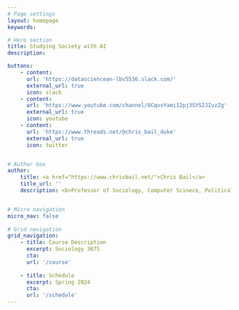 ```yaml
---
# Page settings
layout: homepage
keywords:

# Hero section
title: Studying Society with AI
description: 

buttons:
    - content:
      url: 'https://datasciencean-lbv5536.slack.com/'
      external_url: true
      icon: slack
    - content:
      url: 'https://www.youtube.com/channel/UCqvvYami12pj3SYS2JIvzZg'
      external_url: true
      icon: youtube      
    - content:
      url: 'https://www.threads.net/@chris_bail_duke'
      external_url: true
      icon: twitter


# Author box
author: 
    title: <a href="https://www.chrisbail.net/">Chris Bail</a>
    title_url: ''
    description: <b>Professor of Sociology, Computer Scinece, Political Science, Public Policy</b> <br/>Duke University <br/> <a href="https://www.chrisbail.net/">https://www.chrisbail.net</a>


# Micro navigation
micro_nav: false
    
# Grid navigation
grid_navigation:
    - title: Course Description
      excerpt: Sociology 367S
      cta:
      url: '/course'
      
    - title: Schedule
      excerpt: Spring 2024
      cta: 
      url: '/schedule'
---
```

